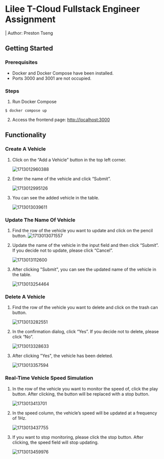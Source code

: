 # Lilee T-Cloud Fullstack Engineer Assignment

| Author: Preston Tseng

## Getting Started

### Prerequisites

* Docker and Docker Compose have been installed.
* Ports 3000 and 3001 are not occupied.

### Steps

1. Run Docker Compose

```
$ docker compose up
```

2. Access the frontend page: [http://localhost:3000](http://localhost:3000)


## Functionality

### Create A Vehicle

1. Click on the “Add a Vehicle” button in the top left corner.

   ![1713012960388](image/README/1713012960388.png)
2. Enter the name of the vehicle and click “Submit”.

   ![1713012995126](image/README/1713012995126.png)
3. You can see the added vehicle in the table.

   ![1713013039611](image/README/1713013039611.png)

### Update The Name Of Vehicle

1. Find the row of the vehicle you want to update and click on the pencil button.
   ![1713013071557](image/README/1713013071557.png)
2. Update the name of the vehicle in the input field and then click “Submit”. If you decide not to update, please click “Cancel”.

   ![1713013112600](image/README/1713013112600.png)
3. After clicking "Submit", you can see the updated name of the vehicle in the table.

   ![1713013254464](image/README/1713013254464.png)

### Delete A Vehicle

1. Find the row of the vehicle you want to delete and click on the trash can button.

   ![1713013282551](image/README/1713013282551.png)
2. In the confirmation dialog, click “Yes”. If you decide not to delete, please click “No”.

   ![1713013328633](image/README/1713013328633.png)
3. After clicking "Yes", the vehicle has been deleted.

   ![1713013357594](image/README/1713013357594.png)

### Real-Time Vehicle Speed Simulation

1. In the row of the vehicle you want to monitor the speed of, click the play button. After clicking, the button will be replaced with a stop button.

   ![1713013413701](image/README/1713013413701.png)
2. In the speed column, the vehicle’s speed will be updated at a frequency of 1Hz.

   ![1713013437755](image/README/1713013437755.png)
3. If you want to stop monitoring, please click the stop button. After clicking, the speed field will stop updating.

   ![1713013459976](image/README/1713013459976.png)
